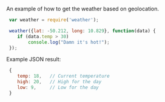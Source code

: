 An example of how to get the weather based on geolocation.

```javascript
 var weather = require('weather');

 weather({lat: -50.212, long: 10.829}, function(data) {
	if (data.temp > 30)
		console.log("Damn it's hot!");
 });
 ```
 
 Example JSON result:
 
```javascript
 {
 	temp: 18,	// Current temperature
 	high: 20,	// High for the day
 	low: 9,		// Low for the day
 }
```
